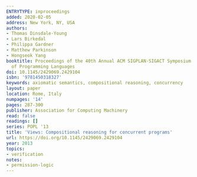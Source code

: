 ```yaml
---
ENTRYTYPE: inproceedings
added: 2020-02-05
address: New York, NY, USA
authors:
- Thomas Dinsdale-Young
- Lars Birkedal
- Philippa Gardner
- Matthew Parkinson
- Hongseok Yang
booktitle: Proceedings of the 40th Annual ACM SIGPLAN-SIGACT Symposium on Principles
  of Programming Languages
doi: 10.1145/2429069.2429104
isbn: '9781450318327'
keywords: axiomatic semantics, compositional reasoning, concurrency
layout: paper
location: Rome, Italy
numpages: '14'
pages: 287-300
publisher: Association for Computing Machinery
read: false
readings: []
series: POPL '13
title: 'Views: Compositional reasoning for concurrent programs'
url: https://doi.org/10.1145/2429069.2429104
year: 2013
topics:
- verification
notes:
- permission-logic
---
```

